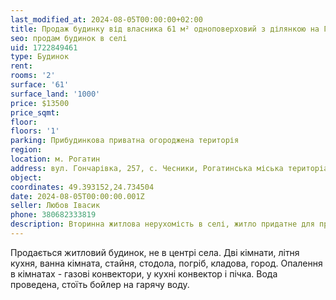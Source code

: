 ```yaml
---
last_modified_at: 2024-08-05T00:00:00+02:00
title: Продаж будинку від власника 61 м² одноповерховий з ділянкою на Гончарівка в с. Чесники
seo: продам будинок в селі
uid: 1722849461
type: Будинок
rent:
rooms: '2'
surface: '61'
surface_land: '1000'
price: $13500
price_sqmt:
floor:
floors: '1'
parking: Прибудинкова приватна огороджена територія
region:
location: м. Рогатин
address: вул. Гончарівка, 257, с. Чесники, Рогатинська міська територіальна громада
object:
coordinates: 49.393152,24.734504
date: 2024-08-05T00:00:00.001Z
seller: Любов Івасик
phone: 380682333819
description: Вторинна житлова нерухомість в селі, житло придатне для проживання
---
```


Продається житловий будинок, не в центрі села. Дві кімнати, літня кухня, ванна кімната, стайня, стодола, погріб, кладова, город. Опалення в кімнатах - газові конвектори, у кухні конвектор і пічка. Вода проведена, стоїть бойлер на гарячу воду.
